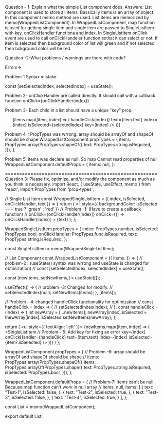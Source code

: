 Question - 1: Explain what the simple List component does.
Answare:
List component is used to store all items. Bassically items is an array of object. In this component memo method are used. List items are memorized by memo(WrappedListComponent).
In WrappedListComponent, map function is used for getting single item and single item are passed to SingleListItem with key, onClickHandler functiona and
index. In SingleListItem onClick event are used to call onClickHandeler function sothat it can select or not. 
If item is selected then background color of list will green and if not selected then bckground color will be red.


Question -2-What problems / warnings are there with code?

Errors->

Problem 1 Syntax mistake

const [setSelectedIndex, selectedIndex] = useState();

Problem 2- onClickHandler are called directly. It should call with a callback function
onClick={onClickHandler(index)}

Problem 3- Each child in a list should have a unique "key" prop.
<ul style={{ textAlign: "left" }}>
            {items.map((item, index) => (
                <SingleListItem
                    onClickHandler={() => handleClick(index)}
                    text={item.text}
                    index={index}
                    isSelected={selectedIndex}
                    key={index}
       />
        ))}
</ul>

Problem 4-: PropTypes was wrrong. array should be arrayOf and shapeOf should be shape
WrappedListComponent.propTypes = {
  items: PropTypes.array(PropTypes.shapeOf({
    text: PropTypes.string.isRequired,
  })),
};

Problem 5: items was declere as null. So map Cannot read properties of null
WrappedListComponent.defaultProps = {
  items: null,
};




======================================================
Question 3: Please fix, optimize, and/or modify the component as much as you think is necessary.
import React, { useState, useEffect, memo } from 'react';
import PropTypes from 'prop-types';

// Single List Item
const WrappedSingleListItem = ({
  index,
  isSelected,
  onClickHandler,
  text
}) => {
  return (
    <li
      style={{ backgroundColor: isSelected === true ? 'green' : 'red' }}
      // Problem -1: (Have to create a callback function)
      // onClick={onClickHandler(index)}
      onClick={() => onClickHandler(index)}
    >
      {text}
    </li>
  );
};

WrappedSingleListItem.propTypes = {
  index: PropTypes.number,
  isSelected: PropTypes.bool,
  onClickHandler: PropTypes.func.isRequired,
  text: PropTypes.string.isRequired,
};

const SingleListItem = memo(WrappedSingleListItem);

// List Component
const WrappedListComponent = ({
  items,
}) => {
  // problem-2 : (useState() syntex was wrrong and useState is changed for obtimization)
  // const [setSelectedIndex, selectedIndex] = useState();

  const [newItems, setNewItems,] = useState([]);

  useEffect(() => {
    // problem -3: Changed for modify.
    // setSelectedIndex(null);
    setNewItems(items);
  }, [items]);

  
// Problem - 4: changed handleClick functionality for optimization
// const handleClick = index => {
//   setSelectedIndex(index);
// };
  const handleClick = (index) => {
    let newArray = [...newItems];
    newArray[index].isSelected = !newArray[index].isSelected
    setNewItems(newArray);
  };

  return (
    <ul style={{ textAlign: 'left' }}>
      {newItems.map((item, index) => (
        <SingleListItem
        // Problem - 5: Add key for fixing an error
          key={index}
          onClickHandler={handleClick}
          text={item.text}
          index={index}
          isSelected={item?.isSelected}
        />
      ))}
    </ul>
  )
};

WrappedListComponent.propTypes = {
  // Problem -6: array should be arrayOf and shapeOf should be shape
  // items: PropTypes.array(PropTypes.shapeOf({
  items: PropTypes.arrayOf(PropTypes.shape({
    text: PropTypes.string.isRequired,
    isSelected: PropTypes.bool,
  })),
};

WrappedListComponent.defaultProps = {
  // Problem-7: Items can't be null. Because map function can't work in null array
  // items: null,
  items: [
    {
      text: "Test-1",
      isSelected: false,
    },
    {
      text: "Test-2",
      isSelected: true,
    },
    {
      text: "Test-3",
      isSelected: false,
    },
    {
      text: "Test-4",
      isSelected: true,
    }
  ],
};

const List = memo(WrappedListComponent);

export default List;